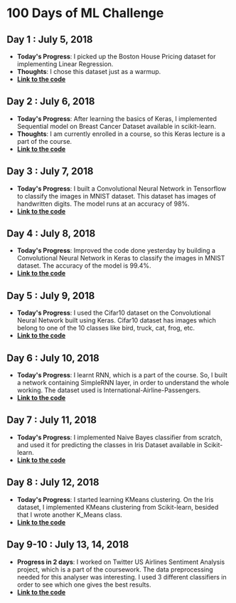# 100 Days of ML Challenge 

## Day 1 : July 5, 2018

* **Today's Progress**: I picked up the Boston House Pricing dataset for implementing Linear Regression. 
* **Thoughts**: I chose this dataset just as a warmup.
* [**Link to the code**](https://github.com/chhavi02/100DaysofML/tree/master/Day1%20-%20Linear%20Regression)

## Day 2 : July 6, 2018

* **Today's Progress**: After learning the basics of Keras, I implemented Sequential model on Breast Cancer Dataset available in scikit-learn.
* **Thoughts**: I am currently enrolled in a course, so this Keras lecture is a part of the course.
* [**Link to the code**](https://github.com/chhavi02/100DaysofML/tree/master/Day2%20-%20Intro%20to%20Keras)

## Day 3 : July 7, 2018

* **Today's Progress**: I built a Convolutional Neural Network in Tensorflow to classify the images in MNIST dataset. This dataset has images of handwritten digits. The model runs at an accuracy of 98%.
* [**Link to the code**](https://github.com/chhavi02/100DaysofML/tree/master/Day3%20-%20CNN%20MNIST%20tensorflow)


## Day 4 : July 8, 2018

* **Today's Progress**: Improved the code done yesterday by building a Convolutional Neural Network in Keras to classify the images in MNIST dataset. The accuracy of the model is 99.4%.
* [**Link to the code**](https://github.com/chhavi02/100DaysofML/tree/master/Day4%20-%20CNN%20MNIST%20keras)


## Day 5 : July 9, 2018

* **Today's Progress**: I used the Cifar10 dataset on the Convolutional Neural Network built using Keras. Cifar10 dataset has images which belong to one of the 10 classes like bird, truck, cat, frog, etc.
* [**Link to the code**](https://github.com/chhavi02/100DaysofML/tree/master/Day5%20-%20CNN%20Cifar10%20keras)


## Day 6 : July 10, 2018

* **Today's Progress**: I learnt RNN, which is a part of the course. So, I built a network containing SimpleRNN layer, in order to understand the whole working. The dataset used is International-Airline-Passengers. 
* [**Link to the code**](https://github.com/chhavi02/100DaysofML/tree/master/Day6%20-%20SimpleRnn)


## Day 7 : July 11, 2018

* **Today's Progress**: I implemented Naive Bayes classifier from scratch, and used it for predicting the classes in Iris Dataset available in Scikit-learn.
* [**Link to the code**](https://github.com/chhavi02/100DaysofML/tree/master/Day7%20-%20Naive%20Bayes)


## Day 8 : July 12, 2018

* **Today's Progress**: I started learning KMeans clustering. On the Iris dataset, I implemented KMeans clustering from Scikit-learn, besided that I wrote another K_Means class. 
* [**Link to the code**](https://github.com/chhavi02/100DaysofML/tree/master/Day8%20-%20KMeans)

## Day 9-10 : July 13, 14, 2018

* **Progress in 2 days**: I worked on Twitter US Airlines Sentiment Analysis project, which is a part of the coursework. The data preprocessing needed for this analyser was interesting. I used 3 different classifiers in order to see which one gives the best results. 
* [**Link to the code**](https://github.com/chhavi02/100DaysofML/tree/master/Day9-10-Twitter%20Sentiment%20Analysis)
